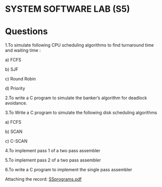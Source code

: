 # SYSTEM SOFTWARE LAB (S5)
# Questions

1.To simulate following CPU scheduling algorithms to find turnaround time and waiting time :

a) FCFS
 
b) SJF
 
c) Round Robin
 
d) Priority

2.To write a C program to simulate the banker’s algorithm for deadlock avoidance.

3.To Write a C program to simulate the following disk scheduling algorithms 

a) FCFS

b) SCAN

c) C-SCAN

4.To implement pass 1 of a two pass assembler

5.To implement pass 2 of a two pass assembler

6.To write a C program to implement the single pass assembler

Attaching the record: [SSprograms.pdf](https://github.com/user-attachments/files/17831328/SSprograms.pdf)
